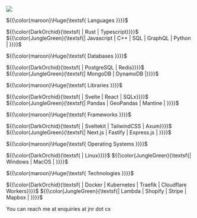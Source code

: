 
![](https://komarev.com/ghpvc/?username=jonerrr&color=lightgrey&style=for-the-badge)


${{\color{maroon}\Huge{\textsf{ Languages }}}}$

${{\color{DarkOrchid}{\textsf{ | Rust | Typescript}}}}$ ${{\color{JungleGreen}{\textsf{| Javascript | C++ | SQL | GraphQL | Python | }}}}$

${{\color{maroon}\Huge{\textsf{ Databases }}}}$

${{\color{DarkOrchid}{\textsf{ | PostgreSQL | Redis}}}}$ ${{\color{JungleGreen}{\textsf{| MongoDB | DynamoDB |}}}}$

${{\color{maroon}\Huge{\textsf{ Libraries }}}}$

${{\color{DarkOrchid}{\textsf{ | Svelte  | React | SQLx}}}}$ ${{\color{JungleGreen}{\textsf{| Pandas | GeoPandas | Mantine | }}}}$

${{\color{maroon}\Huge{\textsf{ Frameworks }}}}$

${{\color{DarkOrchid}{\textsf{ | Sveltekit  | TailwindCSS | Axum}}}}$ ${{\color{JungleGreen}{\textsf{| Next.js | Fastify | Express.js | }}}}$ 

${{\color{maroon}\Huge{\textsf{ Operating Systems }}}}$

${{\color{DarkOrchid}{\textsf{ | Linux}}}}$ ${{\color{JungleGreen}{\textsf{| Windows | MacOS | }}}}$ 

${{\color{maroon}\Huge{\textsf{ Technologies }}}}$

${{\color{DarkOrchid}{\textsf{ | Docker | Kubernetes | Traefik | Cloudflare Workers}}}}$ ${{\color{JungleGreen}{\textsf{| Lambda | Shopify | Stripe | Mapbox | }}}}$

You can reach me at enquiries at jnr dot cx
